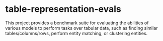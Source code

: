# table-representation-evals
This project provides a benchmark suite for evaluating the abilities of various models to perform tasks over tabular data, such as finding similar tables/columns/rows, perform entity matching, or clustering entities.
